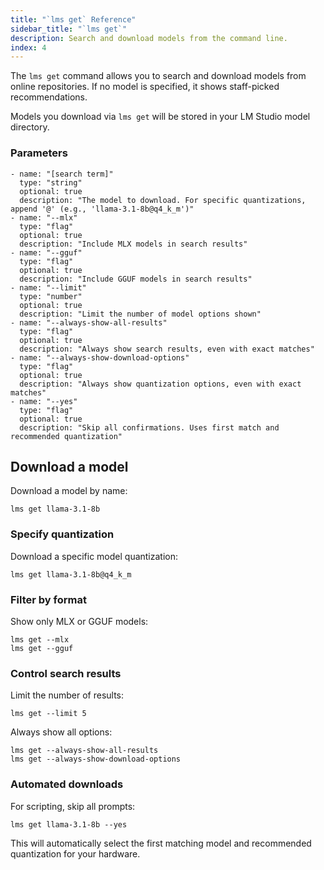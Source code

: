 ```yaml
---
title: "`lms get` Reference"
sidebar_title: "`lms get`"
description: Search and download models from the command line.
index: 4
---
```


The `lms get` command allows you to search and download models from online repositories. If no model is specified, it shows staff-picked recommendations.

Models you download via `lms get` will be stored in your LM Studio model directory. 

### Parameters
```lms_params
- name: "[search term]"
  type: "string"
  optional: true
  description: "The model to download. For specific quantizations, append '@' (e.g., 'llama-3.1-8b@q4_k_m')"
- name: "--mlx"
  type: "flag"
  optional: true
  description: "Include MLX models in search results"
- name: "--gguf"
  type: "flag"
  optional: true
  description: "Include GGUF models in search results"
- name: "--limit"
  type: "number"
  optional: true
  description: "Limit the number of model options shown"
- name: "--always-show-all-results"
  type: "flag"
  optional: true
  description: "Always show search results, even with exact matches"
- name: "--always-show-download-options"
  type: "flag"
  optional: true
  description: "Always show quantization options, even with exact matches"
- name: "--yes"
  type: "flag"
  optional: true
  description: "Skip all confirmations. Uses first match and recommended quantization"
```

## Download a model

Download a model by name:

```shell
lms get llama-3.1-8b
```

### Specify quantization

Download a specific model quantization:

```shell
lms get llama-3.1-8b@q4_k_m
```

### Filter by format

Show only MLX or GGUF models:

```shell
lms get --mlx
lms get --gguf
```

### Control search results

Limit the number of results:

```shell
lms get --limit 5
```

Always show all options:

```shell
lms get --always-show-all-results
lms get --always-show-download-options
```

### Automated downloads

For scripting, skip all prompts:

```shell
lms get llama-3.1-8b --yes
```

This will automatically select the first matching model and recommended quantization for your hardware.